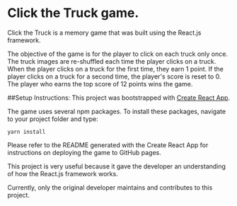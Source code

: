 # Click the Truck game. 
Click the Truck is a memory game that was built using the React.js framework. 

The objective of the game is for the player to click on each truck only once. 
The truck images are re-shuffled each time the player clicks on a truck. 
When the player clicks on a truck for the first time, they earn 1 point. 
If the player clicks on a truck for a second time, the player's score is reset to 0. 
The player who earns the top score of 12 points wins the game. 

##Setup Instructions:
This project was bootstrapped with [Create React App](https://github.com/facebookincubator/create-react-app).

The game uses several npm packages. To install these packages, navigate to your project folder and type:

```yarn install```

Please refer to the README generated with the Create React App for instructions on deploying the game to GitHub pages. 

This project is very useful because it gave the developer an understanding of how the React.js framework works. 

Currently, only the original developer maintains and contributes to this project.
